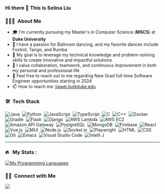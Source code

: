 ### Hi there 👋 This is Selina Liu


### 👨🏻‍💻 &nbsp;About Me

- 🎓 I'm currently pursuing my Master's in Computer Science (**MSCS**) at **Duke University**
- 👯 I have a passion for Ballroom dancing, and my favorite dances include Foxtrot, Tango, and Rumba
- 🎯 My goal is to leverage my technical knowledge and problem-solving skills to create innovative and impactful solutions
- 🌟 I value collaboration, teamwork, and continuous improvement in both my personal and professional life
- 💬 Feel free to reach out to me regarding New Grad full-time Software Engineer opportunities starting in 2024
- 📫 How to reach me: jiawei.liu@duke.edu




### 🛠 &nbsp;Tech Stack

![Java](https://img.shields.io/badge/-Java-05122A?style=flat&logo=Java&logoColor=FFA518)&nbsp;
![Python](https://img.shields.io/badge/-Python-05122A?style=flat&logo=python)&nbsp;
![JavaScript](https://img.shields.io/badge/-JavaScript-05122A?style=flat&logo=javascript)&nbsp;
![TypeScript](https://img.shields.io/badge/-TypeScript-05122A?style=flat&logo=TypeScript)&nbsp;
![C](https://img.shields.io/badge/-C-05122A?style=flat&logo=C&logoColor=A8B9CC)&nbsp;
![C++](https://img.shields.io/badge/-C++-05122A?style=flat&logo=C%2B%2B&logoColor=00599C)&nbsp;
![Docker](https://img.shields.io/badge/-Docker-05122A?style=flat&logo=Docker)&nbsp;
![Gradle](https://img.shields.io/badge/-Gradle-05122A?style=flat&logo=Gradle)&nbsp;
![Flask](https://img.shields.io/badge/-Flask-05122A?style=flat&logo=flask)&nbsp;
![Django](https://img.shields.io/badge/-Django-05122A?style=flat&logo=django&logoColor=092E20)&nbsp;
![AWS Lambda](https://img.shields.io/badge/-AWSLambda-05122A?style=flat&logo=awslambda)&nbsp;
![AWS EC2](https://img.shields.io/badge/-AWSEC2-05122A?style=flat&logo=amazonec2)&nbsp;
![Amazon API Gateway](https://img.shields.io/badge/-AmazonAPIGateway-05122A?style=flat&logo=amazonapigateway)&nbsp;
![PostgreSQL](https://img.shields.io/badge/-PostgreSQL-05122A?style=flat&logo=postgresql)&nbsp;
![MongoDB](https://img.shields.io/badge/-MongoDB-05122A?style=flat&logo=mongodb)&nbsp;
![Firebase](https://img.shields.io/badge/-Firebase-05122A?style=flat&logo=firebase)&nbsp;
![React](https://img.shields.io/badge/-React-05122A?style=flat&logo=react)&nbsp;
![Vue.js](https://img.shields.io/badge/-Vue.js-05122A?style=flat&logo=vuedotjs)&nbsp;
![MUI](https://img.shields.io/badge/-MaterialUI-05122A?style=flat&logo=mui)&nbsp;
![Node.js](https://img.shields.io/badge/-Node.js-05122A?style=flat&logo=nodedotjs)&nbsp;
![Socket.io](https://img.shields.io/badge/-Socket.io-05122A?style=flat&logo=socketdotio)&nbsp;
![Playwright](https://img.shields.io/badge/-Playwright-05122A?style=flat&logo=playwright)&nbsp;
![HTML](https://img.shields.io/badge/-HTML-05122A?style=flat&logo=HTML5)&nbsp;
![CSS](https://img.shields.io/badge/-CSS-05122A?style=flat&logo=CSS3&logoColor=1572B6)&nbsp;
![Git](https://img.shields.io/badge/-Git-05122A?style=flat&logo=git)&nbsp;
![Emacs](https://img.shields.io/badge/-Emacs-05122A?style=flat&logo=emacs)&nbsp;
![Visual Studio Code](https://img.shields.io/badge/-Visual%20Studio%20Code-05122A?style=flat&logo=visual-studio-code&logoColor=007ACC)&nbsp;
![Intelli J](https://img.shields.io/badge/-IntelliJ-05122A?style=flat&logo=intellijidea)&nbsp;

----------------------------
### :fire: &nbsp; My Stats :
[![My Programming Languages](https://github-readme-stats-git-masterrstaa-rickstaa.vercel.app/api/top-langs/?username=selinaes&layout=compact&langs_count=10&theme=algolia&custom_title=My%20Programming%20Languages)](https://github.com/selinaes/github-readme-stats)




### 🤝🏻 &nbsp;Connect with Me

<p align="left">
<a href="https://www.linkedin.com/in/liu-jiawei/"><img src="https://img.shields.io/badge/-Jiawei%20Liu%20(Selina)%20-0077B5?style=flat&logo=Linkedin&logoColor=white"/></a>
</p>
